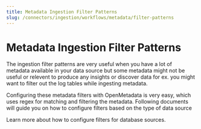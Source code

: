```yaml
---
title: Metadata Ingestion Filter Patterns
slug: /connectors/ingestion/workflows/metadata/filter-patterns
---
```


# Metadata Ingestion Filter Patterns

The ingestion filter patterns are very useful when you have a lot of metadata available in your data source but 
some metadata might not be useful or relevent to produce any insights or discover data for ex. you might want to
filter out the log tables while ingesting metadata.

Configuring these metadata filters with OpenMetadata is very easy, which uses regex for matching and filtering the metadata. 
Following documents will guide you on how to configure filters based on the type of data source

<InlineCalloutContainer>
  <InlineCallout
    color="violet-70"
    bold="Database Filter Patterns"
    icon="cable"
    href="/connectors/ingestion/workflows/metadata/filter-patterns/database"
  >
    Learn more about how to configure filters for database sources.
  </InlineCallout>
</InlineCalloutContainer>


